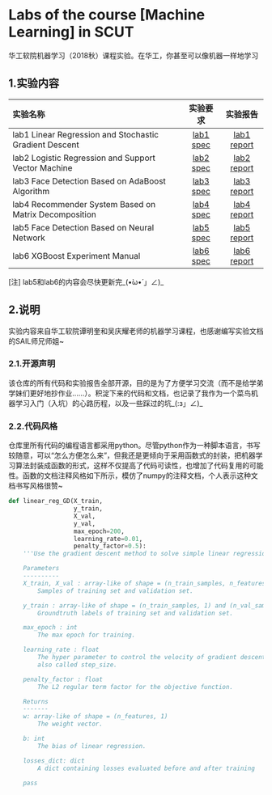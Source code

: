 # Labs of the course [Machine Learning] in SCUT
华工软院机器学习（2018秋）课程实验。在华工，你甚至可以像机器一样地学习

## 1.实验内容

|实验名称|实验要求|实验报告|
|:-|:-:|:-:|
|lab1 Linear Regression and Stochastic Gradient Descent|[lab1 spec](https://www.zybuluo.com/liushiya/note/1301605?tdsourcetag=s_pctim_aiomsg) | [lab1 report](lab1/readme.md) |
|lab2 Logistic Regression and Support Vector Machine |[lab2 spec](https://www.zybuluo.com/liushiya/note/1303225) | [lab2 report](lab2/readme.md)|
|lab3 Face Detection Based on AdaBoost Algorithm|[lab3 spec](https://www.zybuluo.com/liushiya/note/1305548) | [lab3 report](lab3/readme.md)
|lab4 Recommender System Based on Matrix Decomposition|[lab4 spec](https://www.zybuluo.com/liushiya/note/1338003)|[lab4 report](lab4/readme.md)
|lab5 Face Detection Based on Neural Network|[lab5 spec](https://www.zybuluo.com/liushiya/note/1343370) | [lab5 report](lab5/readme.md)
|lab6 XGBoost Experiment Manual|[lab6 spec](https://www.zybuluo.com/liushiya/note/1340092) | [lab6 report](lab6/readme.md)

[注] lab5和lab6的内容会尽快更新完_(•̀ω•́ 」∠)_

<!-- 
### lab1 Linear Regression and Stochastic Gradient Descent
[spec](https://www.zybuluo.com/liushiya/note/1301605?tdsourcetag=s_pctim_aiomsg) / [report](lab1/readme.md) 
### lab2 Logistic Regression and Support Vector Machine
[spec](https://www.zybuluo.com/liushiya/note/1303225) / [report](lab2/readme.md)
### lab3 Face Detection Based on AdaBoost Algorithm
[spec](https://www.zybuluo.com/liushiya/note/1305548) / [report](lab3/readme.md)
### lab4 Recommender System Based on Matrix Decomposition
[spec](https://www.zybuluo.com/liushiya/note/1338003) / [report](lab4/readme.md)
### lab5 Face Detection Based on Neural Network
[spec](https://www.zybuluo.com/liushiya/note/1343370) / [report](lab5/readme.md)
### lab6 XGBoost Experiment Manual
[spec](https://www.zybuluo.com/liushiya/note/1340092) / [report](lab6/readme.md)
-->

## 2.说明
实验内容来自华工软院谭明奎和吴庆耀老师的机器学习课程，也感谢编写实验文档的SAIL师兄师姐~

### 2.1.开源声明
该仓库的所有代码和实验报告全部开源，目的是为了方便学习交流（而不是给学弟学妹们更好地抄作业……）。积淀下来的代码和文档，也记录了我作为一个菜鸟机器学习入门（入坑）的心路历程，以及一些踩过的坑_(:з」∠)_

### 2.2.代码风格
仓库里所有代码的编程语言都采用python。尽管python作为一种脚本语言，书写较随意，可以“怎么方便怎么来”，但我还是更倾向于采用函数式的封装，把机器学习算法封装成函数的形式，这样不仅提高了代码可读性，也增加了代码复用的可能性。函数的文档注释风格如下所示，模仿了numpy的注释文档，个人表示这种文档书写风格很赞~

```python
def linear_reg_GD(X_train,
                  y_train,
                  X_val,
                  y_val,
                  max_epoch=200,
                  learning_rate=0.01,
                  penalty_factor=0.5):
    '''Use the gradient descent method to solve simple linear regression.

    Parameters
    ----------
    X_train, X_val : array-like of shape = (n_train_samples, n_features) and (n_val_samples, n_features)
        Samples of training set and validation set.

    y_train : array-like of shape = (n_train_samples, 1) and (n_val_samples, 1) respectively
        Groundtruth labels of training set and validation set.

    max_epoch : int
        The max epoch for training.

    learning_rate : float
        The hyper parameter to control the velocity of gradient descent process, 
        also called step_size.

    penalty_factor : float
        The L2 regular term factor for the objective function.

    Returns
    -------
    w: array-like of shape = (n_features, 1)
        The weight vector.

    b: int
        The bias of linear regression.

    losses_dict: dict
        A dict containing losses evaluated before and after training
    
    pass
```







